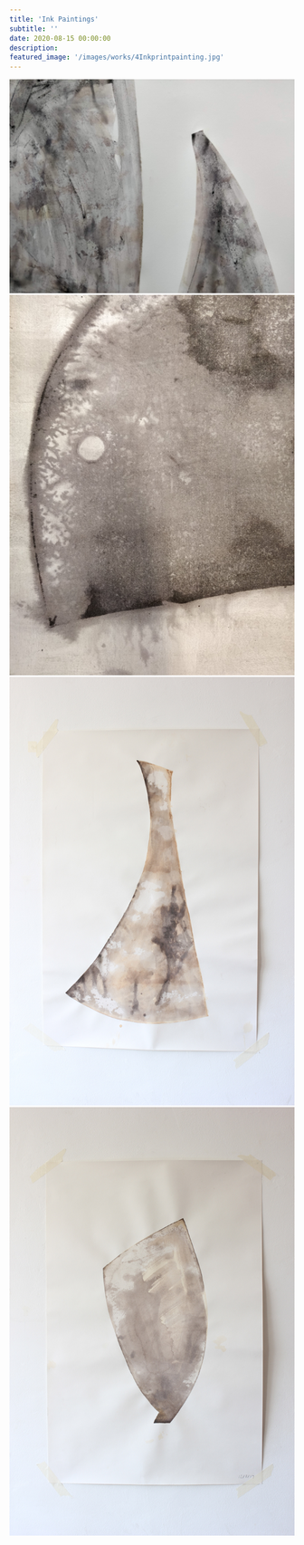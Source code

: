 ```yaml
---
title: 'Ink Paintings'
subtitle: ''
date: 2020-08-15 00:00:00
description: 
featured_image: '/images/works/4Inkprintpainting.jpg'
---
```

<div class="gallery" data-columns="1">
	<img src="/images/works/4Inkprintpainting.jpg">
	<img src="/images/works/IMG_20200319_133612.jpg">
	<img src="/images/works/Print1.jpg">
	<img src="/images/works/print2.jpg">
</div>
